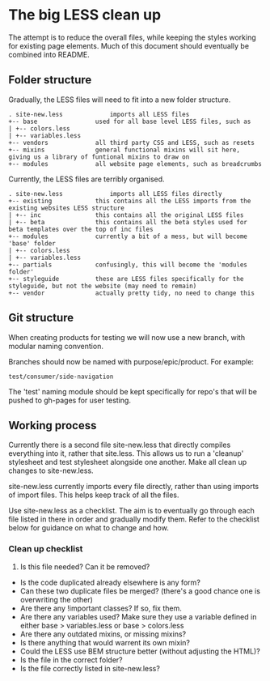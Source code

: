 # The big LESS clean up

The attempt is to reduce the overall files, while keeping the styles working for existing page elements. Much of this document should eventually be combined into README.


## Folder structure

Gradually, the LESS files will need to fit into a new folder structure.

	. site-new.less 			imports all LESS files  
	+-- base 				used for all base level LESS files, such as  
	| +-- colors.less  
	| +-- variables.less  
	+-- vendors				all third party CSS and LESS, such as resets  
	+-- mixins				general functional mixins will sit here, giving us a library of funtional mixins to draw on  
	+-- modules				all website page elements, such as breadcrumbs  

Currently, the LESS files are terribly organised.

	. site-new.less 			imports all LESS files directly  
	+-- existing			this contains all the LESS imports from the existing websites LESS structure  
	| +-- inc 				this contains all the original LESS files  
	| +-- beta				this contains all the beta styles used for beta templates over the top of inc files  
	+-- modules				currently a bit of a mess, but will become 'base' folder  
	| +-- colors.less 	
	| +-- variables.less  
	+-- partials			confusingly, this will become the 'modules folder'  
	+-- styleguide			these are LESS files specifically for the styleguide, but not the website (may need to remain)  
	+-- vendor				actually pretty tidy, no need to change this


## Git structure

When creating products for testing we will now use a new branch, with modular naming convention.

Branches should now be named with purpose/epic/product. For example:

	test/consumer/side-navigation

The 'test' naming module should be kept specifically for repo's that will be pushed to gh-pages for user testing.


## Working process

Currently there is a second file site-new.less that directly compiles everything into it, rather that site.less. This allows us to run a 'cleanup' stylesheet and test stylesheet alongside one another. Make all clean up changes to site-new.less.

site-new.less currently imports every file directly, rather than using imports of import files. This helps keep track of all the files.

Use site-new.less as a checklist. The aim is to eventually go through each file listed in there in order and gradually modify them. Refer to the checklist below for guidance on what to change and how.


### Clean up checklist

1. Is this file needed? Can it be removed?
+ Is the code duplicated already elsewhere is any form?
+ Can these two duplicate files be merged? (there's a good chance one is overwriting the other)
+ Are there any !important classes? If so, fix them.
+ Are there any variables used? Make sure they use a variable defined in either base > variables.less or base > colors.less
+ Are there any outdated mixins, or missing mixins?
+ Is there anything that would warrent its own mixin?
+ Could the LESS use BEM structure better (without adjusting the HTML)?
+ Is the file in the correct folder?
+ Is the file correctly listed in site-new.less?
